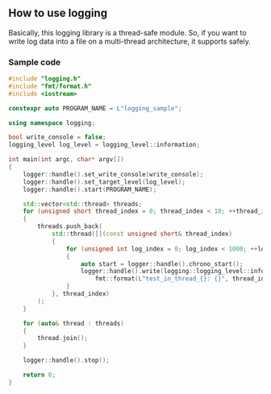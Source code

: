 ## How to use logging

Basically, this logging library is a thread-safe module. So, if you want to write log data into a file on a multi-thread architecture, it supports safely.

### Sample code

``` C++
#include "logging.h"
#include "fmt/format.h"
#include <iostream>

constexpr auto PROGRAM_NAME = L"logging_sample";

using namespace logging;

bool write_console = false;
logging_level log_level = logging_level::information;

int main(int argc, char* argv[])
{
    logger::handle().set_write_console(write_console);
    logger::handle().set_target_level(log_level);
    logger::handle().start(PROGRAM_NAME);

    std::vector<std::thread> threads;
    for (unsigned short thread_index = 0; thread_index < 10; ++thread_index)
    {
        threads.push_back(
            std::thread([](const unsigned short& thread_index)
            {
                for (unsigned int log_index = 0; log_index < 1000; ++log_index)
                {
                    auto start = logger::handle().chrono_start();
                    logger::handle().write(logging::logging_level::information, 
                        fmt::format(L"test_in_thread_{}: {}", thread_index, log_index), start);
                }
            }, thread_index)
        );
    }

    for (auto& thread : threads)
    {
        thread.join();
    }

    logger::handle().stop();

    return 0;
}
```